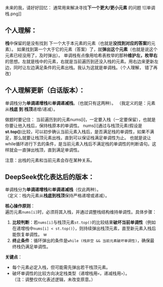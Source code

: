 未来的我，请好好回忆：
通常用来解决寻找**下一个更大/更小元素** 的问题
![[单调栈.png]]
## 个人理解：
**栈**中保留的是没有找到 下一个大于本元素的元素（也就是**没找到对应的答案**的元素）。
如果找到第一个大于它的元素（答案）了，就**弹出这个元素**（也就是说这个元素已经没用了，及时弹出）。
单调栈有点像用哈希表枚举的那种**维护左，枚举右**的思想。左就是栈中的元素，右就是当前遍历到还没入栈的元素。用右边来更新左边，同时让左边满足条件的元素出栈。我认为这就是单调栈。（个人理解， 错了再改）

## 个人理解更新（白话版本）：
单调栈分为**单调递增栈**和**单调递减栈**。（也就只有这两种）。
（我定义的是：元素从**栈底 到 栈顶**递增/递减）。

做题时要记住：
当前遍历到的元素nums[i]，一定要入栈（一定要保留），也就是你要让他入栈后，保持栈原本的单调性。
nums[i]通过与栈顶元素(假设是**st.top()**)比较，可以初步确认当前元素入栈后，是否满足栈的单调性，如果不满足，那么就要让栈顶元素出栈，直到可以保证栈满足单调性为止。
也就是说让while循环进行下去的条件，是当前元素入栈后不满足栈的单调性的判断语句。这样就会一直弹出栈顶，直到满足单调性。

注意：出栈的元素和当前元素会存在某种关系。

## DeepSeek优化表达后的版本：
单调栈分为**单调递增栈**和**单调递减栈**（仅此两种）。  
（定义：栈内元素从**栈底到栈顶**保持严格递增或递减）。

**核心操作原则**：  
遍历元素`nums[i]`时，必须将其入栈，并通过调整栈结构维持单调性。具体步骤：  
1. **比较判断**：若`nums[i]`与栈顶元素`st.top()`的比较结果**破坏当前单调性**（例如在递增栈中`nums[i] < st.top()`），则持续弹出栈顶元素，直至新元素入栈后能恢复单调性。 w 
2. **终止条件**：循环弹出的条件是`while (栈非空 && 当前元素破坏单调性)`，确保最终栈仍满足单调性。  

**关键点**：  
- 每个元素必定入栈，但可能需先弹出若干栈顶元素。  
- 破坏单调性的比较方向决定栈类型（递增栈用`<`，递减栈用`>`）。  
（注：调整仅优化表述逻辑，未改变原意。）
